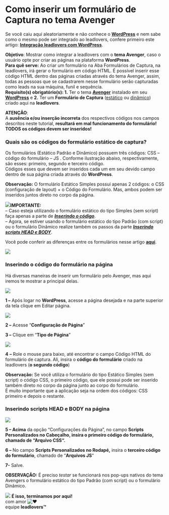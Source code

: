 # Como inserir um formulário de Captura no tema Avenger

Se você caiu aqui aleatoriamente e não conhece o [**WordPress**](https://br.wordpress.com/) e nem sabe como o mesmo pode ser integrado ao leadlovers, confere primeiro este artigo: [**Integração leadlovers com WordPress**](https://legado.leadlovers.site/integracao-leadlovers-com-wordpress/).

**Objetivo**: Mostrar como integrar a leadlovers com o **tema Avenger**, caso o usuário opte por criar as páginas na plataforma **WordPress**.\
**Para quê serve:** Ao criar um formulário na Aba Formulários de Captura, na leadlovers, irá gerar o formulário em código HTML. É possível inserir esse código HTML dentro das páginas criadas através do tema Avenger, assim, todas as pessoas que se cadastrarem nesse formulário serão capturadas como leads na sua máquina, funil e sequência.\
**Requisito(s) obrigatório(s): 1.** Ter o tema [**Avenger**](https://wpavenger.com/) instalado em seu [**WordPress**](https://wordpress.org/) e **2.** Ter um **Formulário de Captura** ([estático](https://suporte.love/criar-formulario-estatico/) ou [dinâmico](https://suporte.love/como-criar-campos-dinamicos-e-como-criar-formulario-dinamico/)) criado aqui na **leadlovers**.

**ATENÇÃO**:\
A **ausência e/ou inserção incorreta** dos respectivos códigos nos campos descritos neste tutorial, **resultará em mal funcionamento do formulário!**\
**TODOS os códigos devem ser inseridos!**

### **Quais são os códigos do formulário estático de captura?**

Os formulários (Estático Padrão e Dinâmico) possuem três códigos:  CSS – código do formulário – JS . Conforme ilustração abaixo, respectivamente, são esses: primeiro, segundo e terceiro código.\
Códigos esses que devem ser inseridos cada um em seu devido campo dentro de sua página criada através do **WordPress**.

**Observação:** O formulário Estático Simples possui apenas 2 códigos: o CSS (configuração de layout) + o Código do Formulário. Mas, ambos podem ser inseridos juntos direto no corpo da página.

[![](https://legado.leadlovers.site/wp-content/uploads/2020/09/atencao1.png)](http://legado.leadlovers.site/wp-content/uploads/2020/09/atencao1.png)**IMPORTANTE:**\
– Caso esteja utilizando o formulário estático do tipo Simples (sem script) faça apenas a parte de [_**Inserindo o código**_](broken-reference).\
– Agora, se estiver usando o formulário estático do tipo Padrão (com script) ou o formulário Dinâmico realize também os passos da parte [_**Inserindo scripts HEAD e BODY**_](broken-reference).

Você pode conferir as diferenças entre os formulários nesse artigo [**aqui**](https://suporte.love/criar-formulario-estatico/).

[![](https://legado.leadlovers.site/wp-content/uploads/2020/09/formulrios-de-captura-teste-2-leadlove.png)](http://legado.leadlovers.site/wp-content/uploads/2020/09/formulrios-de-captura-teste-2-leadlove.png)

### **Inserindo o código do formulário na página** <a href="#codigo" id="codigo"></a>

Há diversas maneiras de inserir um formulário pelo Avenger, mas aqui iremos te mostrar a principal delas.

[![](https://legado.leadlovers.site/wp-content/uploads/2020/09/avenger.png)](http://legado.leadlovers.site/wp-content/uploads/2020/09/avenger.png)

**1 –** Após logar no **WordPress**, acesse a página desejada e na parte superior da tela clique em Editar página.

[![](https://legado.leadlovers.site/wp-content/uploads/2020/09/tipo.png)](http://legado.leadlovers.site/wp-content/uploads/2020/09/tipo.png)

**2 –** Acesse “**Configuração de Página**”

**3 –** Clique em “**Tipo de Página**”

[![](https://legado.leadlovers.site/wp-content/uploads/2020/09/pi.png)](http://legado.leadlovers.site/wp-content/uploads/2020/09/pi.png)

**4** **–** Role o mouse para baixo, até encontrar o campo Código HTML do formulário de captura. Ali, insira o **código do formulário** criado na leadlovers (**o segundo código**)

**Observação:** Se você utiliza o formulário do tipo Estático Simples (sem script) o código CSS, o primeiro código, que ele possui pode ser inserido também direto no corpo da página junto ao corpo do formulário.\
É muito importante que a aplicação seja na ordem dos códigos: CSS primeiro e depois o restante.

### **Inserindo scripts HEAD e BODY na página** <a href="#scripts" id="scripts"></a>

[![](https://legado.leadlovers.site/wp-content/uploads/2020/09/editar-pgina-semquedadecabelo.com-wordpress.png)](http://legado.leadlovers.site/wp-content/uploads/2020/09/editar-pgina-semquedadecabelo.com-wordpress.png)

**5 – Acima** da opção “Configurações da Página”, no campo **Scripts Personalizados no Cabeçalho, insira o primeiro código do formulário, chamado de “Arquivo CSS“.**

**6 –** No campo **Scripts Personalizados no Rodapé,** insira o **terceiro código do formulário**, chamado de “**Arquivos JS**“

**7-** Salve.

**OBSERVAÇÃO:** É preciso _testar_ se funcionará nos pop-ups nativos do tema Avengers o formulário estático do tipo Padrão (com script) ou o formulário Dinâmico.

![](https://legado.leadlovers.site/wp-content/uploads/2020/09/1f3c1.svg) **É isso, terminamos por aqui!**\
com amor ![❤](https://legado.leadlovers.site/wp-content/uploads/2020/09/2764.svg)\
equipe **leadlovers™**
